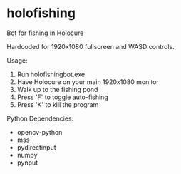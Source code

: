 # holofishing
Bot for fishing in Holocure

Hardcoded for 1920x1080 fullscreen and WASD controls.

Usage:
1. Run holofishingbot.exe
2. Have Holocure on your main 1920x1080 monitor
3. Walk up to the fishing pond
4. Press 'F' to toggle auto-fishing
5. Press 'K' to kill the program

Python Dependencies:
- opencv-python
- mss
- pydirectinput
- numpy
- pynput

